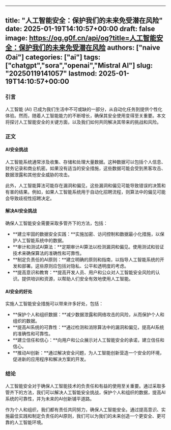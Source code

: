 
---
title: "人工智能安全：保护我们的未来免受潜在风险"
date: 2025-01-19T14:10:57+00:00
draft: false
image: https://og.g0f.cn/api/og?title=人工智能安全：保护我们的未来免受潜在风险
authors: ["naiveのai"]
categories: ["ai"]
tags: ["chatgpt","sora","openai","Mistral AI"]
slug: "20250119141057"
lastmod: 2025-01-19T14:10:57+00:00
---
### 引言
人工智能 (AI) 已成为我们生活中不可或缺的一部分，从自动化任务到提供个性化体验。然而，随着人工智能能力的不断增长，确保其安全使用变得至关重要。本文将探讨人工智能安全的关键方面，以及我们如何共同解决其带来的挑战和风险。

### 正文

#### AI安全挑战
人工智能系统通常涉及收集、存储和处理大量数据。这种数据可以包括个人信息、财务记录和商业机密。如果没有适当的安全措施，这些数据可能会受到黑客攻击、数据泄露和其他安全威胁的攻击。

此外，人工智能算法可能存在漏洞和偏见，这些漏洞和偏见可能导致错误的决策和有害的结果。例如，如果人工智能系统用于自动化招聘流程，则算法中的偏见可能会导致歧视性招聘决定。

#### 解决AI安全挑战
确保人工智能安全需要采取多管齐下的方法，包括：

- **建立牢固的数据安全实践：**实施加密、访问控制和数据最小化措施，以保护人工智能系统中的数据。
- **审计和测试AI算法：**定期审计AI算法以检测漏洞和偏见。使用测试和验证技术来确保算法的准确性和可靠性。
- **制定负责任的AI原则：**建立明确的原则和指南，以指导人工智能系统的开发和部署。这些原则应包括对隐私、公平和透明度的考虑。
- **提高意识和教育：**提高开发人员、用户和公众对人工智能安全风险的认识。提供培训和资源，以帮助人们安全有效地使用人工智能。

#### AI安全的好处
实施人工智能安全措施可以带来许多好处，包括：

- **保护个人和组织数据：**减少数据泄露和网络攻击的风险，从而保护个人和组织的数据。
- **提高AI系统的可靠性：**通过检测和消除算法中的漏洞和偏见，提高AI系统的准确性和可靠性。
- **建立信任和信心：**向用户和公众展示对人工智能安全的承诺，建立信任和信心。
- **推动AI创新：**通过解决安全问题，为人工智能创新营造一个安全的环境，促进新的应用程序和解决方案的开发。

### 结论
人工智能安全对于确保人工智能技术的负责任和有益的使用至关重要。通过采取多管齐下的方法，我们可以解决人工智能安全挑战，保护个人和组织的数据，提高AI系统的可靠性，并为未来的AI创新铺平道路。

作为个人和组织，我们都有责任共同努力，确保人工智能安全。通过提高意识、实施最佳实践和制定负责任的AI原则，我们可以为我们的未来创造一个更安全、更可靠的人工智能环境。